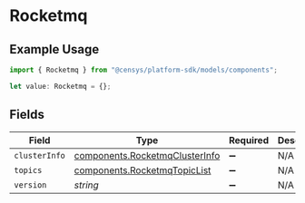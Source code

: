 # Rocketmq

## Example Usage

```typescript
import { Rocketmq } from "@censys/platform-sdk/models/components";

let value: Rocketmq = {};
```

## Fields

| Field                                                                            | Type                                                                             | Required                                                                         | Description                                                                      |
| -------------------------------------------------------------------------------- | -------------------------------------------------------------------------------- | -------------------------------------------------------------------------------- | -------------------------------------------------------------------------------- |
| `clusterInfo`                                                                    | [components.RocketmqClusterInfo](../../models/components/rocketmqclusterinfo.md) | :heavy_minus_sign:                                                               | N/A                                                                              |
| `topics`                                                                         | [components.RocketmqTopicList](../../models/components/rocketmqtopiclist.md)     | :heavy_minus_sign:                                                               | N/A                                                                              |
| `version`                                                                        | *string*                                                                         | :heavy_minus_sign:                                                               | N/A                                                                              |